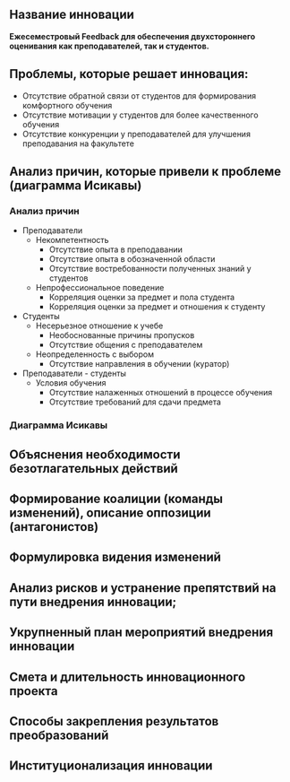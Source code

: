 ## Название инновации

__Ежесеместровый Feedback для обеспечения двухстороннего оценивания как преподавателей, так и студентов.__

## Проблемы, которые решает инновация:

- Отсутствие обратной связи от студентов для формирования комфортного обучения
- Отсутствие мотивации у студентов для более качественного обучения
- Отсутствие конкуренции у преподавателей для улучшения преподавания на факультете

## Анализ причин, которые привели к проблеме (диаграмма Исикавы)

### Анализ причин

- Преподаватели
  - Некомпетентность
    - Отсутствие опыта в преподавании
    - Отсутствие опыта в обозначенной области
    - Отсутствие востребованности полученных знаний у студентов
  - Непрофессиональное поведение
    - Корреляция оценки за предмет и пола студента
    - Корреляция оценки за предмет и отношения к студенту
- Студенты
  - Несерьезное отношение к учебе
    - Необоснованные причины пропусков
    - Отсутствие общения с преподавателем
  - Неопределенность с выбором
    - Отсутствие направления в обучении (куратор)
- Преподаватели - студенты
  - Условия обучения
    - Отсутствие налаженных отношений в процессе обучения
    - Отсутствие требований для сдачи предмета

### Диаграмма Исикавы

## Объяснения необходимости безотлагательных действий


## Формирование коалиции (команды изменений), описание оппозиции (антагонистов)


## Формулировка видения изменений


## Анализ рисков и устранение препятствий на пути внедрения инновации;


## Укрупненный план мероприятий внедрения инновации


## Смета и длительность инновационного проекта


## Способы закрепления результатов преобразований


## Институционализация инновации

